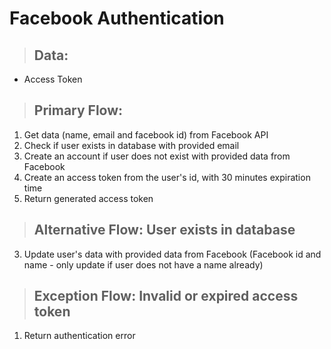 # Facebook Authentication

> ## Data:

- Access Token

> ## Primary Flow:

1. Get data (name, email and facebook id) from Facebook API
2. Check if user exists in database with provided email
3. Create an account if user does not exist with provided data from Facebook
4. Create an access token from the user's id, with 30 minutes expiration time
5. Return generated access token

> ## Alternative Flow: User exists in database

3. Update user's data with provided data from Facebook (Facebook id and name - only update if user does not have a name already)

> ## Exception Flow: Invalid or expired access token

1. Return authentication error
